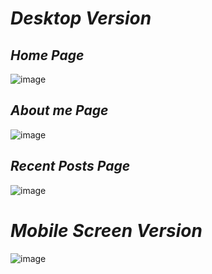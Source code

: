 #  ***Desktop Version***
## ***Home Page***
![image](https://github.com/user-attachments/assets/26a3be3c-aec9-4c33-a3df-dda2d7694a88)
## ***About me Page***
![image](https://github.com/user-attachments/assets/61ba8ce9-00a1-4b10-9f15-c2d4980aed48)
## ***Recent Posts Page***
![image](https://github.com/user-attachments/assets/4c4903c6-55f8-42c3-8b64-759eabf95ad1)
# ***Mobile Screen Version***
![image](https://github.com/user-attachments/assets/506e78cd-6aac-4645-bf70-eb32d8daeea8)
